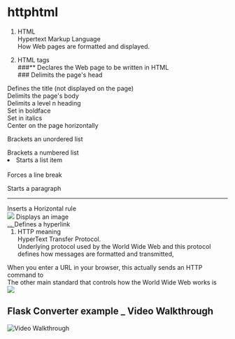 
# httphtml

1. HTML</br>
Hypertext Markup Language</br>
How Web pages are formatted and displayed.</br>

2. HTML tags</br>
###<html></html>** Declares the Web page to be written in HTML</br>
###<head></head> Delimits the page's head</br>
<title></title> Defines the title (not displayed on the page)</br>
<body></body> Delimits the page's body</br>
<h n></hn> Delimits a level n heading</br>
<b></b> Set in boldface</br>
<i></i> Set in italics</br>
<center></center> Center on the page horizontally</br>
<ul></ul> Brackets an unordered list</br>
<ol></ol> Brackets a numbered list</br>
<li> Starts a list item</br>
<br> Forces a line break </br>
<p> Starts a paragraph</br>
<hr> Inserts a Horizontal rule</br>
<img src="..."> Displays an image </br>
<a href="..."> ... </a> Defines a hyperlink</br>



1. HTTP meaning</br>
HyperText Transfer Protocol.</br>
Underlying protocol used by the World Wide Web and this protocol defines how messages are formatted and transmitted,</br>

When you enter a URL in your browser, this actually sends an HTTP command to </br>
The other main standard that controls how the World Wide Web works is </br>
<img src="https://imgur.com/a/mmYyo"></br>

## Flask Converter example _ Video Walkthrough</br>
<img src='https://i.imgur.com/E2hYQ95.gif' title='Video Walkthrough' width='' alt='Video Walkthrough'/></br>
